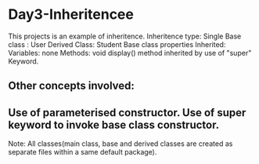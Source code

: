 # Day3-Inheritencee
This projects is an example of inheritence.
Inheritence type: Single
Base class : User
Derived Class: Student
Base class properties Inherited:
  Variables: none
  Methods: void display() method inherited by use of "super" Keyword.
  
Other concepts involved:
---------------------------------------------------------------
  Use of parameterised constructor.
  Use of super keyword to invoke base class constructor.
 ---------------------------------------------------------------
  
  
  Note: All classes(main class, base and derived classes are created as separate files within a same default package).
